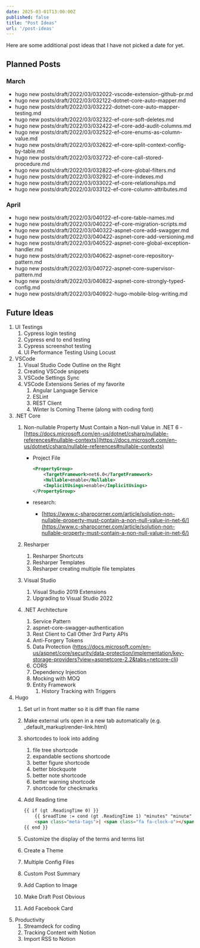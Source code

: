 ```yaml
---
date: 2025-03-01T13:00:00Z
published: false
title: "Post Ideas"
url: '/post-ideas'
---
```


Here are some additional post ideas that I have not picked a date for yet.

<!--more-->

## Planned Posts

### March

* hugo new posts/draft/2022/03/032022-vscode-extension-github-pr.md
* hugo new posts/draft/2022/03/032122-dotnet-core-auto-mapper.md
* hugo new posts/draft/2022/03/032222-dotnet-core-auto-mapper-testing.md
* hugo new posts/draft/2022/03/032322-ef-core-soft-deletes.md
* hugo new posts/draft/2022/03/032422-ef-core-add-audit-columns.md
* hugo new posts/draft/2022/03/032522-ef-core-enums-as-column-value.md
* hugo new posts/draft/2022/03/032622-ef-core-split-context-config-by-table.md
* hugo new posts/draft/2022/03/032722-ef-core-call-stored-procedure.md
* hugo new posts/draft/2022/03/032822-ef-core-global-filters.md
* hugo new posts/draft/2022/03/032922-ef-core-indexes.md
* hugo new posts/draft/2022/03/033022-ef-core-relationships.md
* hugo new posts/draft/2022/03/033122-ef-core-column-attributes.md

### April

* hugo new posts/draft/2022/03/040122-ef-core-table-names.md
* hugo new posts/draft/2022/03/040222-ef-core-migration-scripts.md
* hugo new posts/draft/2022/03/040322-aspnet-core-add-swagger.md
* hugo new posts/draft/2022/03/040422-aspnet-core-add-versioning.md
* hugo new posts/draft/2022/03/040522-aspnet-core-global-exception-handler.md
* hugo new posts/draft/2022/03/040622-aspnet-core-repository-pattern.md
* hugo new posts/draft/2022/03/040722-aspnet-core-supervisor-pattern.md
* hugo new posts/draft/2022/03/040822-aspnet-core-strongly-typed-config.md
* hugo new posts/draft/2022/03/040922-hugo-mobile-blog-writing.md

## Future Ideas

1. UI  Testings
    1. Cypress login testing
    1. Cypress end to end testing
    1. Cypress screenshot testing
    1. UI Performance Testing Using Locust
1. VSCode
    1. Visual Studio Code Outline on the Right
    1. Creating VSCode snippets
    1. VSCode Settings Sync
    1. VSCode Extensions Series of my favorite
        1. Angular Language Service
        1. ESLint
        1. REST Client
        1. Winter Is Coming Theme (along with coding font)
1. .NET Core
   1. Non-nullable Property Must Contain a Non-null Value in .NET 6 - [https://docs.microsoft.com/en-us/dotnet/csharp/nullable-references#nullable-contexts](https://docs.microsoft.com/en-us/dotnet/csharp/nullable-references#nullable-contexts)
      * Project File

        ```xml {linenos=true,hl_lines=[3]}
        <PropertyGroup>
            <TargetFramework>net6.0</TargetFramework>
            <Nullable>enable</Nullable>
            <ImplicitUsings>enable</ImplicitUsings>
        </PropertyGroup>
        ```

      * research:
           * [https://www.c-sharpcorner.com/article/solution-non-nullable-property-must-contain-a-non-null-value-in-net-6/](https://www.c-sharpcorner.com/article/solution-non-nullable-property-must-contain-a-non-null-value-in-net-6/)

   1. Resharper
       1. Resharper Shortcuts
       1. Resharper Templates
       1. Resharper creating multiple file templates
   1. Visual Studio
       1. Visual Studio 2019 Extensions
       1. Upgrading to Visual Studio 2022
   1. .NET Architecture
       1. Service Pattern
       1. aspnet-core-swagger-authentication
       1. Rest Client to Call Other 3rd Party APIs
       1. Anti-Forgery Tokens
       1. Data Protection (<https://docs.microsoft.com/en-us/aspnet/core/security/data-protection/implementation/key-storage-providers?view=aspnetcore-2.2&tabs=netcore-cli>)
       1. CORS
       1. Dependency Injection
       1. Mocking with MOQ
       1. Entity Framework
          1. History Tracking with Triggers
1. Hugo
    1. Set url in front matter so it is diff than file name
    1. Make external urls open in a new tab automatically (e.g. _default\_markup\render-link.html)
    1. shortcodes to look into adding
       1. file tree shortcode
       1. expandable sections shortcode
       1. better figure shortcode
       1. better blockquote
       1. better note shortcode
       1. better warning shortcode
       1. shortcode for checkmarks
    1. Add Reading time

        ```html
        {{ if (gt .ReadingTime 0) }}
            {{ $readTime := cond (gt .ReadingTime 1) "minutes" "minute" }}
            <span class="meta-tags">| <span class="fa fa-clock-o"></span>Reading Time: {{ .ReadingTime }} {{ $readTime }} |</span>
        {{ end }}
        ```

    1. Customize the display of the terms and terms list
    1. Create a Theme
    1. Multiple Config Files
    1. Custom Post Summary
    1. Add Caption to Image
    1. Make Draft Post Obvious
    1. Add Facebook Card
1. Productivity
   1. Streamdeck for coding
   1. Tracking Content with Notion
   1. Import RSS to Notion
